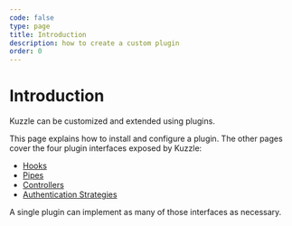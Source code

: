 ```yaml
---
code: false
type: page
title: Introduction
description: how to create a custom plugin
order: 0
---
```


# Introduction

Kuzzle can be customized and extended using plugins.

This page explains how to install and configure a plugin. The other pages cover the four plugin interfaces exposed by Kuzzle:

- [Hooks](/core/1/plugins/guides/hooks)
- [Pipes](/core/1/plugins/guides/pipes)
- [Controllers](/core/1/plugins/guides/controllers)
- [Authentication Strategies](/core/1/plugins/guides/strategies/overview)

A single plugin can implement as many of those interfaces as necessary.
